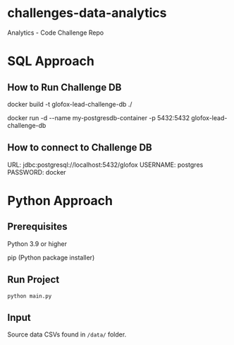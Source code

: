 # challenges-data-analytics
Analytics - Code Challenge Repo

# SQL Approach
## How to Run Challenge DB
docker build -t glofox-lead-challenge-db ./

docker run -d --name my-postgresdb-container -p 5432:5432 glofox-lead-challenge-db

## How to connect to Challenge DB
URL: jdbc:postgresql://localhost:5432/glofox
USERNAME: postgres
PASSWORD: docker

# Python Approach
## Prerequisites

Python 3.9 or higher

pip (Python package installer)

## Run Project

`python main.py`

## Input

Source data CSVs found in `/data/` folder.